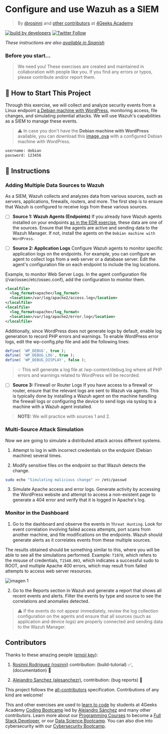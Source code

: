 <!-- hide -->
# Configure and use Wazuh as a SIEM

> By [@rosinni](https://github.com/rosinni) and [other contributors](https://github.com/breatheco-de/configure-and-use-wazuh-as-siem/graphs/contributors) at [4Geeks Academy](https://4geeksacademy.co/)

[![build by developers](https://img.shields.io/badge/build_by-Developers-blue)](https://4geeks.com)
[![Twitter Follow](https://img.shields.io/twitter/follow/4geeksacademy?style=social&logo=twitter)](https://twitter.com/4geeksacademy)

*These instructions are also [available in Spanish](https://github.com/breatheco-de/configure-and-use-wazuh-as-siem/blob/main/README.es.md)*

### Before you start...

> We need you! These exercises are created and maintained in collaboration with people like you. If you find any errors or typos, please contribute and/or report them.
<!-- endhide -->

<!-- howtostart -->

## 🌱 How to Start This Project

Through this exercise, we will collect and analyze security events from a Linux endpoint [a Debian machine with WordPress](https://4geeks.com/interactive-coding-tutorial/deploying-wordpress-site-debian), monitoring access, file changes, and simulating potential attacks. We will use Wazuh's capabilities as a SIEM to manage these events.

> ⚠ In case you don't have the **Debian machine with WordPress** available, you can download this [image .ova](https://storage.googleapis.com/breathecode/virtualbox/debian-with-wordpress.ova) with a configured Debian machine with WordPress.

```bash
username: debian
password: 123456
```

<!-- endhowtostart -->

## 📝 Instructions

### Adding Multiple Data Sources to Wazuh

As a SIEM, Wazuh collects and analyzes data from various sources, such as servers, applications, firewalls, routers, and more. The first step is to ensure that Wazuh is configured to receive logs from these various sources.

- [ ] **Source 1: Wazuh Agents (Endpoints)**
If you already have Wazuh agents installed on your endpoints [as in the EDR exercise](#), these data are one of the sources. Ensure that the agents are active and sending data to the Wazuh Manager. If not, install the agents on the `Debian machine with WordPress`.

- [ ] **Source 2: Application Logs**
Configure Wazuh agents to monitor specific application logs on the endpoints. For example, you can configure an agent to collect logs from a web server or a database server. Edit the agent's configuration file on each endpoint to include the log locations.

Example, to monitor Web Server Logs. In the agent configuration file (/var/ossec/etc/ossec.conf), add the configuration to monitor them.

```xml
<localfile>
  <log_format>apache</log_format>
  <location>/var/log/apache2/access.log</location>
</localfile> 
<localfile>
  <log_format>apache</log_format>
  <location>/var/log/apache2/error.log</location>
</localfile>
```

Additionally, since WordPress does not generate logs by default, enable log generation to record PHP errors and warnings. To enable WordPress error logs, edit the wp-config.php file and add the following lines:

```php
define( 'WP_DEBUG', true );
define( 'WP_DEBUG_LOG', true );
define( 'WP_DEBUG_DISPLAY', false );
```

> 💡 This will generate a log file at /wp-content/debug.log where all PHP errors and warnings related to WordPress will be recorded.

- [ ] **Source 3:** Firewall or Router Logs If you have access to a firewall or router, ensure that the relevant logs are sent to Wazuh via agents. This is typically done by installing a Wazuh agent on the machine handling the firewall logs or configuring the device to send logs via syslog to a machine with a Wazuh agent installed.

> **NOTE:** We will practice with sources 1 and 2.


### Multi-Source Attack Simulation

Now we are going to simulate a distributed attack across different systems.

1. Attempt to log in with incorrect credentials on the endpoint (Debian machine) several times.

2. Modify sensitive files on the endpoint so that Wazuh detects the change.

```bash
sudo echo "Simulating malicious change" >> /etc/passwd
```

3. Simulate Apache access and error logs. Generate activity by accessing the WordPress website and attempt to access a non-existent page to generate a 404 error and verify that it is logged in Apache's log.

### Monitor in the Dashboard

1. Go to the dashboard and observe the events in `Threat Hunting`. Look for event correlation involving failed access attempts, port scans from another machine, and file modifications on the endpoints. Wazuh should generate alerts as it correlates events from these multiple sources.

The results obtained should be something similar to this, where you will be able to see all the simulations performed. Example: `T1078`, which refers to the misuse of credentials, `T1548.003`, which indicates a successful sudo to ROOT, and multiple Apache 400 errors, which may result from failed attempts to access web server resources.

![imagen 1](assets/wazuh-siem-results.png)

2. Go to the Reports section in Wazuh and generate a report that shows all recent events and alerts. Filter the events by type and source to see the correlations and anomalies detected.

> ⚠ If the events do not appear immediately, review the log collection configuration on the agents and ensure that all sources (such as application and device logs) are properly connected and sending data to the Wazuh Manager.


## Contributors

Thanks to these amazing people ([emoji key](https://github.com/kentcdodds/all-contributors#emoji-key)):

1. [Rosinni Rodriguez (rosinni)](https://github.com/rosinni) contribution: (build-tutorial) ✅, (documentation) 📖
  
2. [Alejandro Sanchez (alesanchezr)](https://github.com/alesanchezr), contribution: (bug reports) 🐛

This project follows the [all-contributors](https://github.com/kentcdodds/all-contributors) specification. Contributions of any kind are welcome!

This and other exercises are used to [learn to code](https://4geeksacademy.com/us/learn-to-code) by students at 4Geeks Academy [Coding Bootcamp](https://4geeksacademy.com/us/coding-bootcamp) led by [Alejandro Sánchez](https://twitter.com/alesanchezr) and many other contributors. Learn more about our [Programming Courses](https://4geeksacademy.com/us/programming-courses) to become a [Full Stack Developer](https://4geeksacademy.com/us/coding-bootcamps/full-stack-developer), or our [Data Science Bootcamp](https://4geeksacademy.com/us/coding-bootcamps/data-science-machine-learning-bootcamp). You can also dive into cybersecurity with our [Cybersecurity Bootcamp](https://4geeksacademy.com/us/coding-bootcamps/cybersecurity-bootcamp).

<!-- endhide -->

